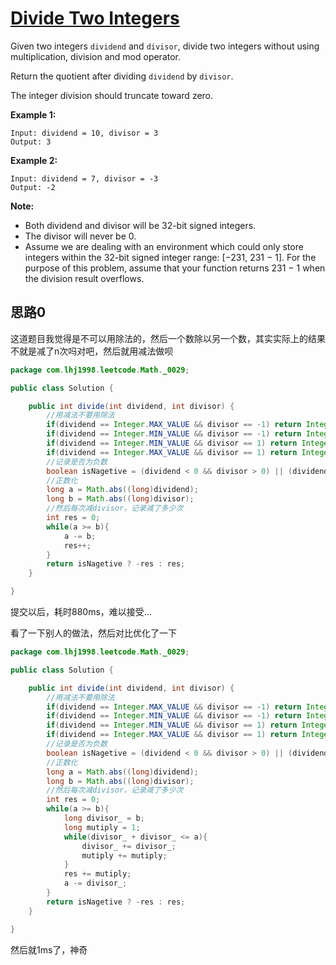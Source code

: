 # [Divide Two Integers](https://leetcode.com/problems/divide-two-integers/)

Given two integers `dividend` and `divisor`, divide two integers without using multiplication, division and mod operator.

Return the quotient after dividing `dividend` by `divisor`.

The integer division should truncate toward zero.

**Example 1:**

```
Input: dividend = 10, divisor = 3
Output: 3
```

**Example 2:**

```
Input: dividend = 7, divisor = -3
Output: -2
```

**Note:**

- Both dividend and divisor will be 32-bit signed integers.
- The divisor will never be 0.
- Assume we are dealing with an environment which could only store integers within the 32-bit signed integer range: [−231,  231 − 1]. For the purpose of this problem, assume that your function returns 231 − 1 when the division result overflows.

## 思路0

这道题目我觉得是不可以用除法的，然后一个数除以另一个数，其实实际上的结果不就是减了n次吗对吧，然后就用减法做呗

```java
package com.lhj1998.leetcode.Math._0029;

public class Solution {

    public int divide(int dividend, int divisor) {
        //用减法不要用除法
        if(dividend == Integer.MAX_VALUE && divisor == -1) return Integer.MIN_VALUE;
        if(dividend == Integer.MIN_VALUE && divisor == -1) return Integer.MAX_VALUE;
        if(dividend == Integer.MIN_VALUE && divisor == 1) return Integer.MIN_VALUE;
        if(dividend == Integer.MAX_VALUE && divisor == 1) return Integer.MAX_VALUE;
        //记录是否为负数
        boolean isNagetive = (dividend < 0 && divisor > 0) || (dividend > 0 && divisor < 0);
        //正数化
        long a = Math.abs((long)dividend);
        long b = Math.abs((long)divisor);
        //然后每次减divisor，记录减了多少次
        int res = 0;
        while(a >= b){
            a -= b;
            res++;
        }
        return isNagetive ? -res : res;
    }

}

```

提交以后，耗时880ms，难以接受...

看了一下别人的做法，然后对比优化了一下

```java
package com.lhj1998.leetcode.Math._0029;

public class Solution {

    public int divide(int dividend, int divisor) {
        //用减法不要用除法
        if(dividend == Integer.MAX_VALUE && divisor == -1) return Integer.MIN_VALUE;
        if(dividend == Integer.MIN_VALUE && divisor == -1) return Integer.MAX_VALUE;
        if(dividend == Integer.MIN_VALUE && divisor == 1) return Integer.MIN_VALUE;
        if(dividend == Integer.MAX_VALUE && divisor == 1) return Integer.MAX_VALUE;
        //记录是否为负数
        boolean isNagetive = (dividend < 0 && divisor > 0) || (dividend > 0 && divisor < 0);
        //正数化
        long a = Math.abs((long)dividend);
        long b = Math.abs((long)divisor);
        //然后每次减divisor，记录减了多少次
        int res = 0;
        while(a >= b){
            long divisor_ = b;
            long mutiply = 1;
            while(divisor_ + divisor_ <= a){
                divisor_ += divisor_;
                mutiply += mutiply;
            }
            res += mutiply;
            a -= divisor_;
        }
        return isNagetive ? -res : res;
    }

}

```

然后就1ms了，神奇